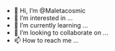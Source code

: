 - 👋 Hi, I’m @Maletacosmic
- 👀 I’m interested in ...
- 🌱 I’m currently learning ...
- 💞️ I’m looking to collaborate on ...
- 📫 How to reach me ...

<!---
Maletacosmic/Maletacosmic is a ✨ special ✨ repository because its `README.md` (this file) appears on your GitHub profile.
You can click the Preview link to take a look at your changes.
--->
